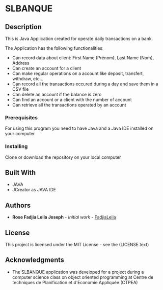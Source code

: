 # SLBANQUE

## Description
This is Java Application created for operate daily transactions on a bank. 

The Application has the following functionalities:
- Can record data about client: First Name (Prénom), Last Name (Nom), Address
- Can create an account for a client 
- Can make regular operations on a account like deposit, transfert, withdraw, etc...
- Can record all the transactions occured during a day and save them in a CSV file
- Can delete an account if the balance is zero
- Can find an account or a client with the number of account
- Can retrieve all the transactions operated by an account

### Prerequisites

For using this program you need to have Java and a Java IDE installed on your computer

### Installing
Clone or download the repository on your local computer

## Built With

* JAVA
* JCreator as JAVA IDE


## Authors

* **Rose Fadjia Leila Joseph** - *Initial work* - [FadjiaLeila](https://github.com/FadjiaLeila)

## License

This project is licensed under the MIT License - see the (LICENSE.text)

## Acknowledgments

* The SLBANQUE application was developed for a project during a computer science class on object oriented programming at Centre de techniques de Planification et d'Economie Appliquée (CTPEA)
